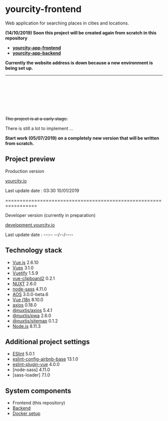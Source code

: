 # yourcity-frontend

Web application for searching places in cities and locations.


**(14/10/2019) Soon this project will be created again from scratch in this repository**
- [**yourcity-app-frontend**](https://github.com/jakubgania/yourcity-app-frontend)
- [**yourcity-app-backend**](https://github.com/jakubgania/yourcity-app-backend)

**Currently the website address is down because a new environment is being set up.**

***

<br/><br/>
<br/><br/>
<br/><br/>

~~The project is at a early stage.~~

There is still a lot to implement ...
>  

**Start work (05/07/2019) on a completely new version that will be written from scratch.**

## Project preview

Production version

[yourcity.io](https://yourcity.io)

Last update date : 03:30 10/01/2019

=================================================================

Developer version (currently in preparation)

[development.yourcity.io](https://development.yourcity.io)

Last update date : --:-- --/--/----


## Technology stack

- [Vue.js](https://vuejs.org/) 2.6.10
- [Vuex](https://github.com/vuejs/vuex) 3.1.0
- [Vuetify](https://vuetifyjs.com/) 1.5.9
- [vue-clipboard2](https://github.com/Inndy/vue-clipboard2) 0.2.1
- [NUXT](https://nuxtjs.org/) 2.6.0
- [node-sass](https://github.com/sass/node-sass) 4.11.0
- [AOS](https://michalsnik.github.io/aos/) 3.0.0-beta.6
- [Vue i18n](https://kazupon.github.io/vue-i18n/) 8.10.0
- [axios](https://github.com/axios/axios) 0.18.0
- [@nuxtjs/axios](https://github.com/nuxt-community/axios-module) 5.4.1
- [@nuxtjs/pwa](https://pwa.nuxtjs.org/) 2.6.0
- [@nuxtjs/sitemap](https://github.com/nuxt-community/sitemap-module) 0.1.2
- [Node.js](https://nodejs.org/en/) 8.11.3

## Additional project settings

- [ESlint](https://eslint.org/) 5.0.1
- [eslint-config-airbnb-base](https://github.com/airbnb/javascript/tree/master/packages/eslint-config-airbnb-base) 13.1.0
- [eslint-plugin-vue](https://github.com/vuejs/eslint-plugin-vue) 4.0.0
- [node-sass] 4.11.0
- [sass-loader] 7.1.0

## System components

- Frontend (this repository)
- [Backend](https://github.com/jakubgania/yourcity-backend-laravel)
- [Docker setup](https://github.com/jakubgania/yourcity-docker-setup)
